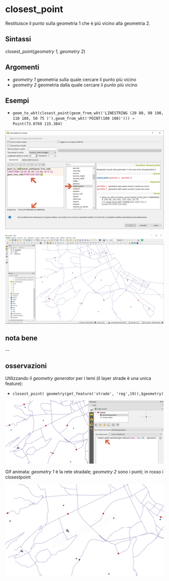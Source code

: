 # closest_point

Restituisce il punto sulla geometria 1 che è più vicino alla geometria 2.

## Sintassi

closest_point(_geometry 1, geometry 2_)

## Argomenti

* _geometry 1_ geometria sulla quale cercare il punto più vicino
* _geometry 2_ geometria dalla quale cercare il punto più vicino


## Esempi

* `geom_to_wkt(closest_point(geom_from_wkt('LINESTRING (20 80, 98 190, 110 180, 50 75 )'),geom_from_wkt('POINT(100 100)'))) → Point(73.0769 115.384)`

![](/img/geometria/closest_point/closest_point1.png)

![](/img/geometria/closest_point/closest_point2.png)

## nota bene

--

## osservazioni

Utilizzando il _geometry generator_ per i temi (il layer strade è una unica feature):

* `closest_point( geometry(get_feature('strade', 'reg',19)),$geometry)`

![](/img/geometria/closest_point/closest_point3.png)

Gif animata: _geometry 1_ è la rete stradale; _geometry 2_ sono i punti; in rosso i closestpoint

![](/img/geometria/closest_point/closestpoint.png)
